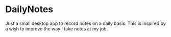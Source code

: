 DailyNotes
==========

Just a small desktop app to record notes on a daily basis. This is inspired by a wish to improve the way I take notes at my job.
